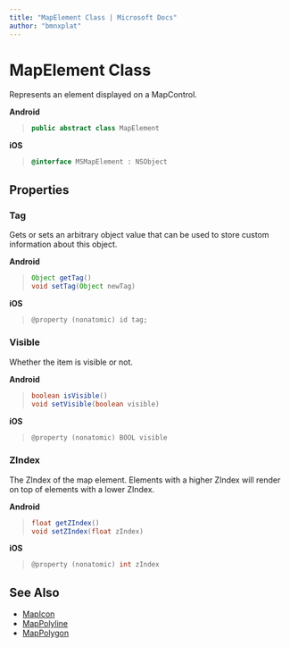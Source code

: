 ```yaml
---
title: "MapElement Class | Microsoft Docs"
author: "bmnxplat"
---
```


# MapElement Class

Represents an element displayed on a MapControl.

**Android**

>```java
> public abstract class MapElement
>```

**iOS**

>```objectivec
> @interface MSMapElement : NSObject
>```

## Properties

### Tag

Gets or sets an arbitrary object value that can be used to store custom information about this object.

**Android**

>```java
> Object getTag()
> void setTag(Object newTag)
>```

**iOS**

>```objectivec
> @property (nonatomic) id tag;
>```

### Visible

Whether the item is visible or not.

**Android**

>```java
> boolean isVisible()
> void setVisible(boolean visible)
>```

**iOS**

>```objectivec
> @property (nonatomic) BOOL visible
>```

### ZIndex

The ZIndex of the map element. Elements with a higher ZIndex will render on top of elements with a lower ZIndex.

**Android**

>```java
> float getZIndex()
> void setZIndex(float zIndex)
>```

**iOS**

>```objectivec
> @property (nonatomic) int zIndex
>```

## See Also

* [MapIcon](MapIcon-class.md)
* [MapPolyline](MapPolyline-class.md)
* [MapPolygon](MapPolygon-class.md)
